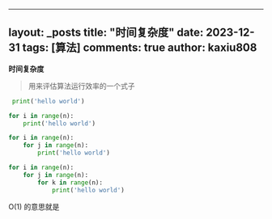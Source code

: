 
---
layout: _posts
title: "时间复杂度"
date:   2023-12-31
tags: [算法]
comments: true
author: kaxiu808  
--- 
**时间复杂度**
> 用来评估算法运行效率的一个式子


```python
 print('hello world')
```

```python
for i in range(n):
	print('hello world')
```

```python
for i in range(n):
	for j in range(n):
		print('hello world')
```

```python
for i in range(n):
	for j in range(n):
		for k in range(n):
			print('hello world')
```
O(1)  的意思就是 


<!--stackedit_data:
eyJoaXN0b3J5IjpbNTI1NTMyMTY4LC01NzE5MDQwODNdfQ==
-->
